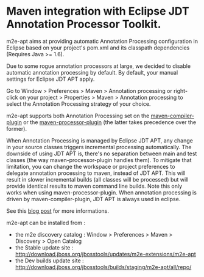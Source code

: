 Maven integration with Eclipse JDT Annotation Processor Toolkit.
================================================================

m2e-apt aims at providing automatic Annotation Processing configuration in Eclipse based on your project's pom.xml and its classpath dependencies  (Requires Java >= 1.6). 

Due to some rogue annotation processors at large, we decided to disable automatic annotation processing by default. By default, your manual settings for Eclipse JDT APT apply.

Go to Window > Preferences > Maven > Annotation processing or right-click on your project > Properties > Maven > Annotation processing to select the Annotation Processing strategy of your choice.

m2e-apt supports both Annotation Processing set on the [maven-compiler-plugin](http://maven.apache.org/plugins/maven-compiler-plugin/index.html) or the [maven-processor-plugin](http://code.google.com/p/maven-annotation-plugin/) (the latter takes precedence over the former).

When Annotation Processing is managed by Eclipse JDT APT, any change in your source classes triggers incremental processing automatically. The downside of using JDT APT is, there's no separation between main and test classes (the way maven-processor-plugin handles them).
To mitigate that limitation, you can change the workspace or project preferences to delegate annotation processing to maven, instead of JDT APT. This will result in slower incremental builds (all classes will be processed) but will provide identical results to maven command line builds. Note this only works when using maven-processor-plugin. When annotation processing is driven by maven-compiler-plugin, JDT APT is always used in eclipse.

See this [blog post](https://community.jboss.org/en/tools/blog/2012/05/20/annotation-processing-support-in-m2e-or-m2e-apt-100-is-out) for more informations. 

m2e-apt can be installed from :

* the m2e discovery catalog : Window > Preferences > Maven > Discovery > Open Catalog
* the Stable update site :  http://download.jboss.org/jbosstools/updates/m2e-extensions/m2e-apt
* the Dev builds update site : http://download.jboss.org/jbosstools/builds/staging/m2e-apt/all/repo/

